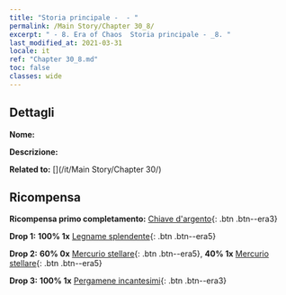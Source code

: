 ```yaml
---
title: "Storia principale -  - "
permalink: /Main Story/Chapter 30_8/
excerpt: " - 8. Era of Chaos  Storia principale - _8. "
last_modified_at: 2021-03-31
locale: it
ref: "Chapter 30_8.md"
toc: false
classes: wide
---
```


## Dettagli

 **Nome:** 

 **Descrizione:** 

 **Related to:** [](/it/Main Story/Chapter 30/)

## Ricompensa

 **Ricompensa primo completamento:** [Chiave d'argento](/it/Items/con_693/){: .btn .btn--era3}

 **Drop 1:** **100% 1x** [Legname splendente](/it/Items/mat_97/){: .btn .btn--era5}

 **Drop 2:** **60% 0x** [Mercurio stellare](/it/Items/mat_91/){: .btn .btn--era5}, **40% 1x** [Mercurio stellare](/it/Items/mat_91/){: .btn .btn--era5}

 **Drop 3:** **100% 1x** [Pergamene incantesimi](/it/Items/con_694/){: .btn .btn--era3}

